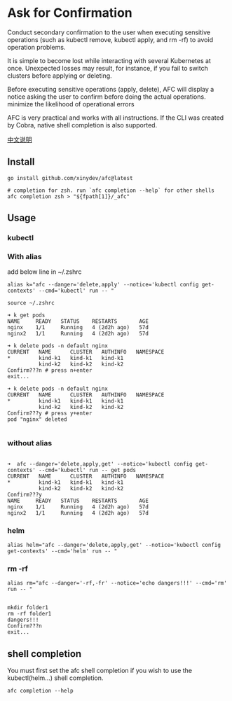 # Ask for Confirmation

Conduct secondary confirmation to the user when executing sensitive operations (such as kubectl remove, kubectl apply, and rm -rf) to avoid operation problems.

It is simple to become lost while interacting with several Kubernetes at once.
Unexpected losses may result, for instance, if you fail to switch clusters before applying or deleting.

Before executing sensitive operations (apply, delete), AFC will display a notice asking the user to confirm before doing the actual operations. minimize the likelihood of operational errors

AFC is very practical and works with all instructions. If the CLI was created by Cobra, native shell completion is also supported.

[中文说明](README-CN.md)

## Install

```shell
go install github.com/xinydev/afc@latest

# completion for zsh. run `afc completion --help` for other shells
afc completion zsh > "${fpath[1]}/_afc"
```

## Usage

### kubectl

### With alias

add below line in  ~/.zshrc

```shell
alias k="afc --danger='delete,apply' --notice='kubectl config get-contexts' --cmd='kubectl' run -- "
```

```shell
source ~/.zshrc
```

```shell
➜ k get pods
NAME     READY   STATUS    RESTARTS       AGE
nginx    1/1     Running   4 (2d2h ago)   57d
nginx2   1/1     Running   4 (2d2h ago)   57d

➜ k delete pods -n default nginx
CURRENT   NAME      CLUSTER   AUTHINFO   NAMESPACE
*         kind-k1   kind-k1   kind-k1    
          kind-k2   kind-k2   kind-k2    
Confirm???n # press n+enter 
exit...

➜ k delete pods -n default nginx 
CURRENT   NAME      CLUSTER   AUTHINFO   NAMESPACE
*         kind-k1   kind-k1   kind-k1    
          kind-k2   kind-k2   kind-k2    
Confirm???y # press y+enter
pod "nginx" deleted


```

### without alias

```shell

➜  afc --danger='delete,apply,get' --notice='kubectl config get-contexts' --cmd='kubectl' run -- get pods
CURRENT   NAME      CLUSTER   AUTHINFO   NAMESPACE
*         kind-k1   kind-k1   kind-k1    
          kind-k2   kind-k2   kind-k2    
Confirm???y
NAME     READY   STATUS    RESTARTS       AGE
nginx    1/1     Running   4 (2d2h ago)   57d
nginx2   1/1     Running   4 (2d2h ago)   57d

```

### helm

```shell
alias helm="afc --danger='delete,apply,get' --notice='kubectl config get-contexts' --cmd='helm' run -- "

````

### rm -rf

```shell
alias rm="afc --danger='-rf,-fr' --notice='echo dangers!!!' --cmd='rm' run -- "
```

```shell

mkdir folder1
rm -rf folder1
dangers!!!
Confirm???n
exit...

```

## shell completion

You must first set the afc shell completion if you wish to use the kubectl(helm...) shell completion.

```shell
afc completion --help
```
